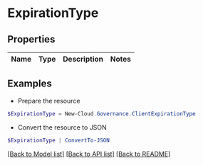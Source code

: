 # ExpirationType
## Properties

Name | Type | Description | Notes
------------ | ------------- | ------------- | -------------

## Examples

- Prepare the resource
```powershell
$ExpirationType = New-Cloud.Governance.ClientExpirationType 
```

- Convert the resource to JSON
```powershell
$ExpirationType | ConvertTo-JSON
```

[[Back to Model list]](../README.md#documentation-for-models) [[Back to API list]](../README.md#documentation-for-api-endpoints) [[Back to README]](../README.md)

